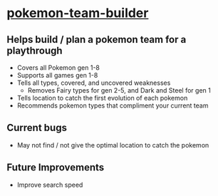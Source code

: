# [pokemon-team-builder](https://ashviniyer21.github.io/pokemon-team-builder/)
## Helps build / plan a pokemon team for a playthrough
- Covers all Pokemon gen 1-8
- Supports all games gen 1-8
- Tells all types, covered, and uncovered weaknesses
   - Removes Fairy types for gen 2-5, and Dark and Steel for gen 1
- Tells location to catch the first evolution of each pokemon
- Recommends pokemon types that compliment your current team

## Current bugs
- May not find / not give the optimal location to catch the pokemon

## Future Improvements
- Improve search speed
